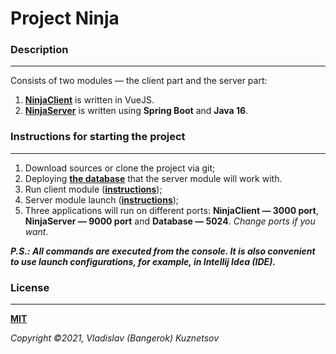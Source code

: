 Project Ninja
=============================

### Description
___

Consists of two modules — the client part and the server part:
1. **[NinjaClient](https://github.com/Bangerok/NinjaProject/tree/master/NinjaClient)** is written in VueJS.
2. **[NinjaServer](https://github.com/Bangerok/NinjaProject/tree/master/NinjaClient)** is written using 
   **Spring Boot** and **Java 16**.

### Instructions for starting the project
___

1. Download sources or clone the project via git;
2. Deploying **[the database](https://github.com/Bangerok/NinjaProject/blob/master/docker/postgresql/postgres.bat)** 
   that the server module will work with.
3. Run client module 
   (**[instructions](https://github.com/Bangerok/NinjaProject/tree/master/NinjaClient#start-up-instructions)**);
4. Server module launch 
   (**[instructions](https://github.com/Bangerok/NinjaProject/tree/master/NinjaServer#start-up-instructions)**);
5. Three applications will run on different ports: **NinjaClient — 3000 port**, **NinjaServer — 9000 port** and 
   **Database — 5024**. _Change ports if you want_.
   
_**P.S.: All commands are executed from the console. It is also convenient to use launch configurations, for example, in
Intellij Idea (IDE).**_

### License
___

**[MIT](https://github.com/git/git-scm.com/blob/main/MIT-LICENSE.txt)**

_Copyright ©2021, Vladislav (Bangerok) Kuznetsov_